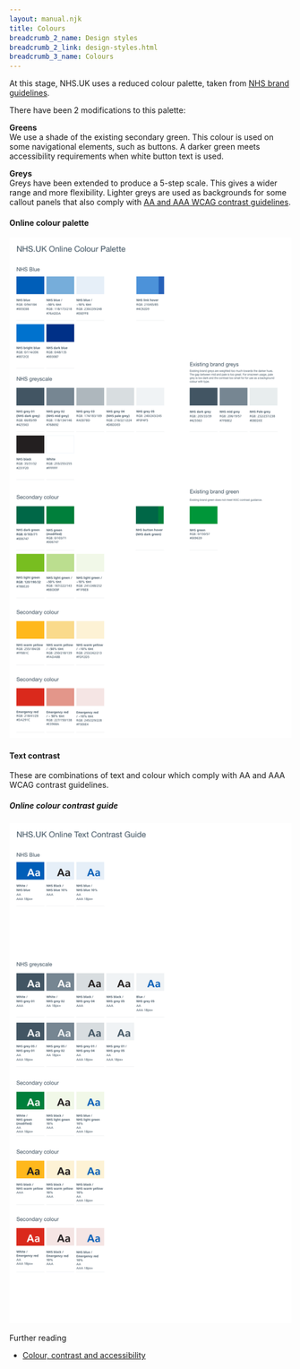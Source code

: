 ```yaml
---
layout: manual.njk
title: Colours
breadcrumb_2_name: Design styles
breadcrumb_2_link: design-styles.html
breadcrumb_3_name: Colours
---
```


At this stage, NHS.UK uses a reduced colour palette, taken from [NHS brand guidelines](https://www.england.nhs.uk/nhsidentity/identity-guidelines/colours/).

There have been 2 modifications to this palette:

**Greens**<br> We use a shade of the existing secondary green. This colour is used on some navigational elements,
such as buttons. A darker green meets accessibility requirements when white button text is used.

**Greys**<br> Greys have been extended to produce a 5-step scale. This gives a wider range and more flexibility.
Lighter greys are used as backgrounds for some callout panels that also comply with [AA and AAA WCAG contrast guidelines](https://www.w3.org/TR/WCAG20/#visual-audio-contrast).

#### Online colour palette
<div class="example">
  <img src="assets/units/swatches.png" alt="NHS online colour palette">
</div>

#### Text contrast

These are combinations of text and colour which comply with AA and AAA WCAG contrast guidelines.

##### Online colour contrast guide
<div class="example">
  <img src="assets/units/contrast.png" alt="NHS online text contrast">
</div>

Further reading

* [Colour, contrast and accessibility](http://transformation.blog.nhs.uk/colour-contrast-and-accessibility)
